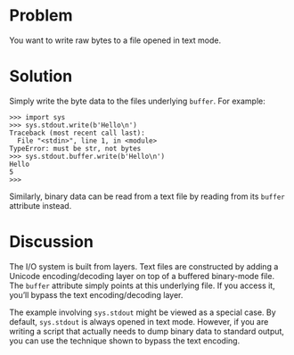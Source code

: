 # Problem

You want to write raw bytes to a file opened in text mode.

# Solution

Simply write the byte data to the files underlying `buffer`. For example:

```pycon
>>> import sys
>>> sys.stdout.write(b'Hello\n')
Traceback (most recent call last):
  File "<stdin>", line 1, in <module>
TypeError: must be str, not bytes
>>> sys.stdout.buffer.write(b'Hello\n')
Hello
5
>>>
```

Similarly, binary data can be read from a text file by reading from its `buffer` attribute instead.

# Discussion

The I/O system is built from layers. Text files are constructed by adding a Unicode encoding/decoding layer on top of a buffered binary-mode file. The `buffer` attribute simply points at this underlying file. If you access it, you’ll bypass the text encoding/decoding layer.

The example involving `sys.stdout` might be viewed as a special case. By default, `sys.stdout` is always opened in text mode. However, if you are writing a script that actually needs to dump binary data to standard output, you can use the technique shown to bypass the text encoding.